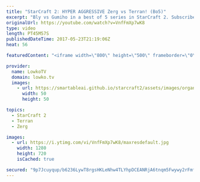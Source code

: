 ```yaml
---
title: "StarCraft 2: HYPER AGGRESSIVE Zerg vs Terran! (Bo5)"
excerpt: "Bly vs Gumiho in a best of 5 series in StarCraft 2. Subscribe for more videos: http://lowko.tv/youtube More Starcraft 2 casts: https://goo.gl/NG8qAV  In this series of Zerg vs Terran the Zerg player decides to play quite unorthodox. Instead of focusing on the more standard macro focused strategys, Bly"
originalUrl: https://youtube.com/watch?v=VnfFmXp7wK8
type: video
length: PT45M57S
publishedDateTime: 2017-05-23T21:19:06Z
heat: 56

featuredContent: "<iframe width=\"800\" height=\"500\" frameborder=\"0\" src=\"https://www.youtube.com/embed/VnfFmXp7wK8\" allow=\"accelerometer; autoplay; encrypted-media; gyroscope; picture-in-picture\" allowfullscreen></iframe>"

provider:
  name: LowkoTV
  domain: lowko.tv
  images:
    - url: https://smartableai.github.io/starcraft2/assets/images/organizations/lowko.tv-50x50.jpg
      width: 50
      height: 50

topics:
  - StarCraft 2
  - Terran
  - Zerg

images:
  - url: https://i.ytimg.com/vi/VnfFmXp7wK8/maxresdefault.jpg
    width: 1280
    height: 720
    isCached: true

secured: "9p7Jcuyqup/b6236LywT8rgsHKLeNhw4TLYhpDCEANRjA6tnqm5Fwywy2rFmfC5zIKSUg/jUfNvIMfxEFtW41kbA0J8PB7wvrDIPseB+JSaOPt6IxpW/8SU9q/FqZ1BVOqh//Zkk27FvJxNk0zQ+JSx3TvwEwx3eS+XjpVu7lbzKQP3mOJ55O4eOJIOfmO760bHs2tgIWXiCIw2d+fpvB01YHBPunjOFqU+zTsuqeJGNcMpEq/muSpUkCAfJqB4TBxKZB7tzia1yZVqt/eX+TdIr2tKHQeMwD88mw7RG/CTVT5e0yPVt6ChN0kHPjuii+EMfVd8twMnAxRcIhH6y4ROgYOXjJ2/OdcxDgAyM3PTNPCS3A+sptz4SCrVokOSc5T7VMVqE90aBwiD4jM1/9/EphM+ZKcx8xQElyBZTIAN0cCmQ1xUERfAC806ThDIX;ja7CYSZFxZd3Q4jGnrIEMg=="
---
```


